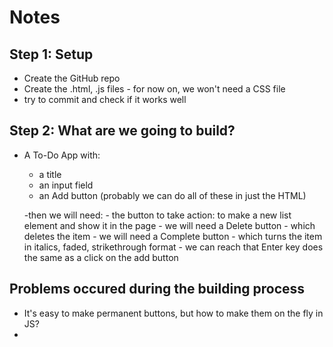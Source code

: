 # Notes

## Step 1: Setup

- Create the GitHub repo
- Create the .html, .js files - for now on, we won't need a CSS file
- try to commit and check if it works well

## Step 2: What are we going to build?

- A To-Do App with:
   - a title
   - an input field
   - an Add button
   (probably we can do all of these in just the HTML)

   -then we will need:
      - the button to take action: to make a new list element and show it in the page
      - we will need a Delete button - which deletes the item
      - we will need a Complete button - which turns the item in italics, faded, strikethrough format
      - we can reach that Enter key does the same as a click on the add button


## Problems occured during the building process
 - It's easy to make permanent buttons, but how to make them on the fly in JS?
 - 